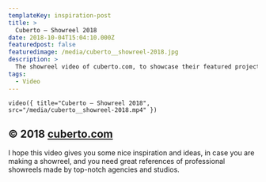 ```yaml
---
templateKey: inspiration-post
title: >
  Cuberto — Showreel 2018
date: 2018-10-04T15:04:10.000Z
featuredpost: false
featuredimage: /media/cuberto__showreel-2018.jpg
description: >
  The showreel video of cuberto.com, to showcase their featured projects and work on a gorgeous video.
tags:
  - Video
---
```


`video({ title="Cuberto — Showreel 2018", src="/media/cuberto__showreel-2018.mp4" })`

## © 2018 [cuberto.com](https://www.cuberto.com)

I hope this video gives you some nice inspiration and ideas, in case you are making a showreel, and you need great references of professional showreels made by top-notch agencies and studios.
